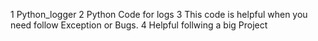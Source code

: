 1 Python_logger
2 Python Code for logs 
3 This code is helpful when you need follow Exception or Bugs.
4 Helpful follwing a big Project

